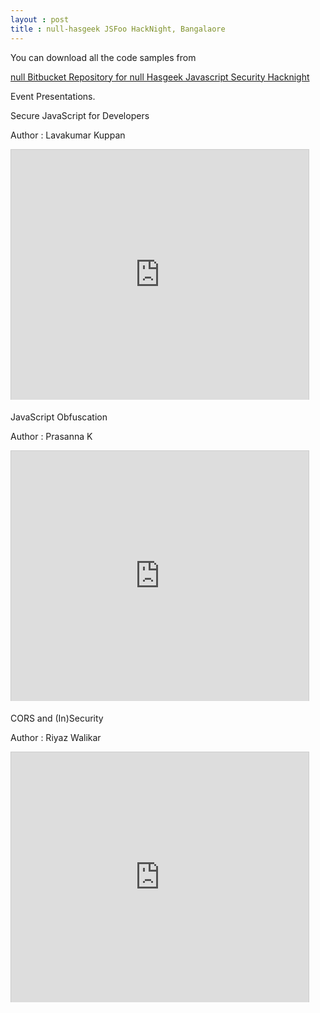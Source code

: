 ```yaml
---
layout : post
title : null-hasgeek JSFoo HackNight, Bangalaore
---
```

You can download all the code samples from

[null Bitbucket Repository for null Hasgeek Javascript Security Hacknight](https://bitbucket.org/null0x00/null-hasgeek-javascript-security-hack-night)

<!--more-->

Event Presentations.

Secure JavaScript for Developers

Author : Lavakumar Kuppan

<iframe style="max-width: 476px; border: 1px solid #CCC; border-width: 1px 1px 0; margin-bottom: 5px;" src="http://www.slideshare.net/slideshow/embed_code/25200011" height="400" width="100%" allowfullscreen="" frameborder="0" marginwidth="0" marginheight="0" scrolling="no"></iframe>


JavaScript Obfuscation

Author : Prasanna K

<iframe style="max-width: 476px; border: 1px solid #CCC; border-width: 1px 1px 0; margin-bottom: 5px;" src="http://www.slideshare.net/slideshow/embed_code/25200009" height="400" width="100%" allowfullscreen="" frameborder="0" marginwidth="0" marginheight="0" scrolling="no"></iframe>


CORS and (In)Security

Author : Riyaz Walikar

<iframe style="max-width: 476px; border: 1px solid #CCC; border-width: 1px 1px 0; margin-bottom: 5px;" src="http://www.slideshare.net/slideshow/embed_code/25200010" height="400" width="100%" allowfullscreen="" frameborder="0" marginwidth="0" marginheight="0" scrolling="no"></iframe>
